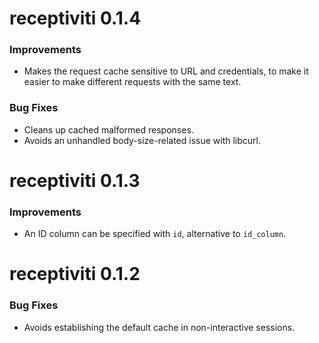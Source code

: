 # receptiviti 0.1.4

### Improvements
* Makes the request cache sensitive to URL and credentials, to make it easier to make different requests with the same text.

### Bug Fixes
* Cleans up cached malformed responses.
* Avoids an unhandled body-size-related issue with libcurl.

# receptiviti 0.1.3

### Improvements
* An ID column can be specified with `id`, alternative to `id_column`.

# receptiviti 0.1.2

### Bug Fixes
* Avoids establishing the default cache in non-interactive sessions.
